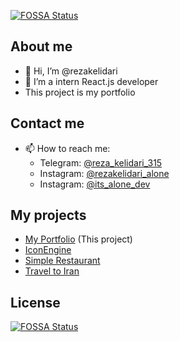 [![FOSSA Status](https://app.fossa.com/api/projects/git%2Bgithub.com%2Frezakelidari%2Frezakelidari.github.io.svg?type=shield)](https://app.fossa.com/projects/git%2Bgithub.com%2Frezakelidari%2Frezakelidari.github.io?ref=badge_shield)

## About me
- 👋 Hi, I’m @rezakelidari
- 👀 I’m a intern React.js developer
- This project is my portfolio

## Contact me
- 📫 How to reach me:
	- Telegram: [@reza_kelidari_315](https://t.me/reza_kelidari_315)
	- Instagram: [@rezakelidari_alone](https://www.instagram.com/rezakelidari_alone/)
	- Instagram: [@its_alone_dev](https://www.instagram.com/rezakelidari_alone/)

## My projects
 - [My Portfolio](https://rezakelidari.github.io/) (This project)
 - [IconEngine](https://github.com/rezakelidari/IconEngine)
 - [Simple Restaurant](https://github.com/rezakelidari/react-simple-restaurant/)
 - [Travel to Iran](https://github.com/rezakelidari/Travel_to_iran)

## License
[![FOSSA Status](https://app.fossa.com/api/projects/git%2Bgithub.com%2Frezakelidari%2Frezakelidari.github.io.svg?type=large)](https://app.fossa.com/projects/git%2Bgithub.com%2Frezakelidari%2Frezakelidari.github.io?ref=badge_large)
